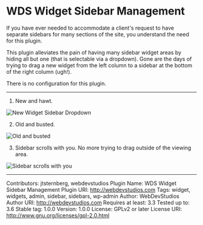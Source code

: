 WDS Widget Sidebar Management
==============================

If you have ever needed to accommodate a client's request to have separate sidebars for many sections of the site, you understand the need for this plugin.

This plugin alleviates the pain of having many sidebar widget areas by hiding all but one (that is selectable via a dropdown). Gone are the days of trying to drag a new widget from the left column to a sidebar at the bottom of the right column (ugh!).

There is no configuration for this plugin.

------------------------------------

1. New and hawt.

![New Widget Sidebar Dropdown](https://raw.github.com/WebDevStudios/Sane-Widget-Sidebar-Management/master/screenshot-1.jpg)

2. Old and busted.

![Old and busted](https://raw.github.com/WebDevStudios/Sane-Widget-Sidebar-Management/master/screenshot-2.jpg)

3. Sidebar scrolls with you. No more trying to drag outside of the viewing area.

![Sidebar scrolls with you](https://raw.github.com/WebDevStudios/Sane-Widget-Sidebar-Management/master/screenshot-3.jpg)

------------------------------------

Contributors: jtsternberg, webdevstudios
Plugin Name: WDS Widget Sidebar Management
Plugin URI: http://webdevstudios.com
Tags: widget, widgets, admin, sidebar, sidebars, wp-admin
Author: WebDevStudios
Author URI: http://webdevstudios.com
Requires at least: 3.3
Tested up to: 3.6
Stable tag: 1.0.0
Version: 1.0.0
License: GPLv2 or later
License URI: http://www.gnu.org/licenses/gpl-2.0.html

